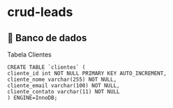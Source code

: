 # crud-leads







## 🎲 Banco de dados 
Tabela Clientes
```
CREATE TABLE `clientes` ( 
cliente_id int NOT NULL PRIMARY KEY AUTO_INCREMENT,
cliente_nome varchar(255) NOT NULL, 
cliente_email varchar(100) NOT NULL,
cliente_contato varchar(11) NOT NULL 
) ENGINE=InnoDB;


```
